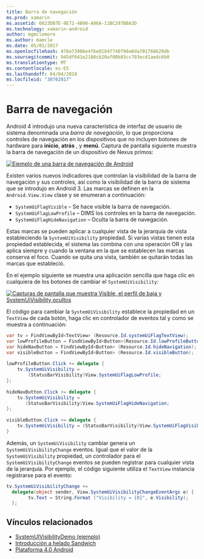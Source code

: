 ```yaml
---
title: Barra de navegación
ms.prod: xamarin
ms.assetid: 6023DB7E-9E72-4B90-A96A-11BC297B8A3D
ms.technology: xamarin-android
author: mgmclemore
ms.author: mamcle
ms.date: 05/01/2017
ms.openlocfilehash: 476e73906e4fbe01847740f90a8da701768b29db
ms.sourcegitcommit: 945df041e2180cb20af08b83cc703ecd1aedc6b0
ms.translationtype: MT
ms.contentlocale: es-ES
ms.lasthandoff: 04/04/2018
ms.locfileid: "30762817"
---
```

# <a name="navigation-bar"></a>Barra de navegación

Android 4 introdujo una nueva característica de interfaz de usuario de sistema denominada una *barra de navegación*, lo que proporciona controles de navegación en los dispositivos que no incluyen botones de hardware para **inicio**, **atrás** , y **menú**.
Captura de pantalla siguiente muestra la barra de navegación de un dispositivo de Nexus primos:

 [![Ejemplo de una barra de navegación de Android](navigation-bar-images/19-navbar.png)](navigation-bar-images/19-navbar.png#lightbox)

Existen varios nuevos indicadores que controlan la visibilidad de la barra de navegación y sus controles, así como la visibilidad de la barra de sistema que se introdujo en Android 3. Las marcas se definen en la `Android.View.View` clase y se enumeran a continuación:

-   `SystemUiFlagVisible` &ndash; Se hace visible la barra de navegación. 
-   `SystemUiFlagLowProfile` &ndash; DIMS los controles en la barra de navegación. 
-   `SystemUiFlagHideNavigation` &ndash; Oculta la barra de navegación. 


Estas marcas se pueden aplicar a cualquier vista de la jerarquía de vista estableciendo la `SystemUiVisibility` propiedad. Si varias vistas tienen esta propiedad establecida, el sistema las combina con una operación OR y las aplica siempre y cuando la ventana en la que se establecen las marcas conserva el foco. Cuando se quita una vista, también se quitarán todas las marcas que estableció.

En el ejemplo siguiente se muestra una aplicación sencilla que haga clic en cualquiera de los botones de cambiar el `SystemUiVisibility`:

 [![Capturas de pantalla que muestra Visible, el perfil de baja y SystemUiVisibility ocultos](navigation-bar-images/18-systemuivisibility.png)](navigation-bar-images/18-systemuivisibility.png#lightbox)

El código para cambiar la `SystemUiVisibility` establece la propiedad en un `TextView` de cada botón, haga clic en controlador de eventos tal y como se muestra a continuación:

```csharp
var tv = FindViewById<TextView> (Resource.Id.systemUiFlagTextView);
var lowProfileButton = FindViewById<Button>(Resource.Id.lowProfileButton);
var hideNavButton = FindViewById<Button> (Resource.Id.hideNavigation);
var visibleButton = FindViewById<Button> (Resource.Id.visibleButton);
           
lowProfileButton.Click += delegate {
    tv.SystemUiVisibility =
        (StatusBarVisibility)View.SystemUiFlagLowProfile;
};
           
hideNavButton.Click += delegate {
    tv.SystemUiVisibility =
       (StatusBarVisibility)View.SystemUiFlagHideNavigation;        
};
           
visibleButton.Click += delegate {
    tv.SystemUiVisibility = (StatusBarVisibility)View.SystemUiFlagVisible;
}
```

Además, un `SystemUiVisibility` cambiar genera un `SystemUiVisibilityChange` eventos. Igual que el valor de la `SystemUiVisibility` propiedad, un controlador para el `SystemUiVisibilityChange` eventos se pueden registrar para cualquier vista de la jerarquía. Por ejemplo, el código siguiente utiliza el `TextView` instancia registrarse para el evento:

```csharp
tv.SystemUiVisibilityChange +=
  delegate(object sender, View.SystemUiVisibilityChangeEventArgs e) {
        tv.Text = String.Format ("Visibility = {0}", e.Visibility);
  };
```



## <a name="related-links"></a>Vínculos relacionados

- [SystemUIVisibilityDemo (ejemplo)](https://developer.xamarin.com/samples/monodroid/SystemUIVisibilityDemo/)
- [Introducción a helado Sandwich](http://www.android.com/about/ice-cream-sandwich/)
- [Plataforma 4.0 Android](http://developer.android.com/sdk/android-4.0.html)
